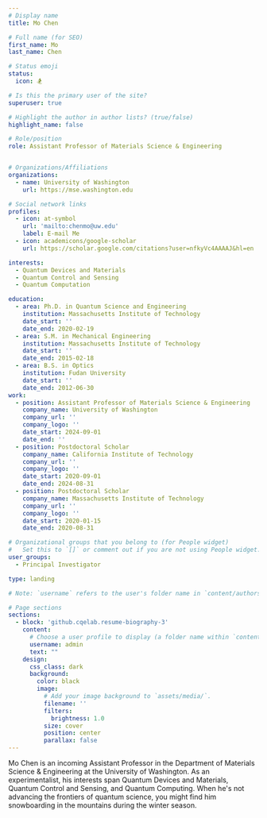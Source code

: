 ```yaml
---
# Display name
title: Mo Chen

# Full name (for SEO)
first_name: Mo
last_name: Chen

# Status emoji
status:
  icon: 🏂

# Is this the primary user of the site?
superuser: true

# Highlight the author in author lists? (true/false)
highlight_name: false

# Role/position
role: Assistant Professor of Materials Science & Engineering


# Organizations/Affiliations
organizations:
  - name: University of Washington
    url: https://mse.washington.edu

# Social network links
profiles:
  - icon: at-symbol
    url: 'mailto:chenmo@uw.edu'
    label: E-mail Me
  - icon: academicons/google-scholar
    url: https://scholar.google.com/citations?user=nfkyVc4AAAAJ&hl=en

interests:
  - Quantum Devices and Materials
  - Quantum Control and Sensing
  - Quantum Computation

education:
  - area: Ph.D. in Quantum Science and Engineering
    institution: Massachusetts Institute of Technology
    date_start: ''
    date_end: 2020-02-19
  - area: S.M. in Mechanical Engineering
    institution: Massachusetts Institute of Technology
    date_start: ''
    date_end: 2015-02-18
  - area: B.S. in Optics
    institution: Fudan University
    date_start: ''
    date_end: 2012-06-30
work:
  - position: Assistant Professor of Materials Science & Engineering
    company_name: University of Washington
    company_url: ''
    company_logo: ''
    date_start: 2024-09-01
    date_end: ''
  - position: Postdoctoral Scholar
    company_name: California Institute of Technology
    company_url: ''
    company_logo: ''
    date_start: 2020-09-01
    date_end: 2024-08-31
  - position: Postdoctoral Scholar
    company_name: Massachusetts Institute of Technology
    company_url: ''
    company_logo: ''
    date_start: 2020-01-15
    date_end: 2020-08-31

# Organizational groups that you belong to (for People widget)
#   Set this to `[]` or comment out if you are not using People widget.
user_groups:
  - Principal Investigator

type: landing

# Note: `username` refers to the user's folder name in `content/authors/`

# Page sections
sections:
  - block: 'github.cqelab.resume-biography-3'
    content:
      # Choose a user profile to display (a folder name within `content/authors/`)
      username: admin
      text: ""
    design:
      css_class: dark
      background:
        color: black
        image:
          # Add your image background to `assets/media/`.
          filename: ''
          filters:
            brightness: 1.0
          size: cover
          position: center
          parallax: false
---
```


Mo Chen is an incoming Assistant Professor in the Department of Materials Science & Engineering at the University of Washington. As an experimentalist, his interests span Quantum Devices and Materials, Quantum Control and Sensing, and Quantum Computing. When he's not advancing the frontiers of quantum science, you might find him snowboarding in the mountains during the winter season.
